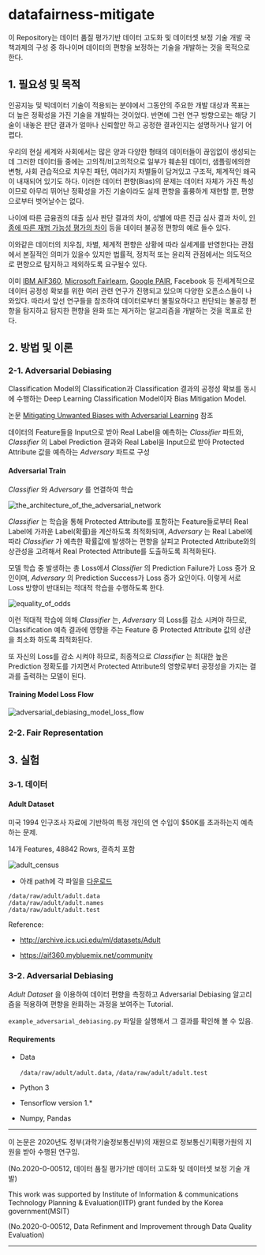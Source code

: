 # datafairness-mitigate

이 Repository는 데이터 품질 평가기반 데이터 고도화 및 데이터셋 보정 기술 개발 국책과제의 구성 중 하나이며 데이터의 편향을 보정하는 기술을 개발하는 것을 목적으로 한다.

## 1. 필요성 및 목적

인공지능 및 빅데이터 기술이 적용되는 분야에서 그동안의 주요한 개발 대상과 목표는 더 높은 정확성을 가진 기술을 개발하는 것이었다. 반면에 그런 연구 방향으로는 해당 기술이 내놓은 판단 결과가 얼마나 신뢰할만 하고 공정한 결과인지는 설명하거나 알기 어렵다.

우리의 현실 세계와 사회에서는 많은 양과 다양한 형태의 데이터들이 끊임없이 생성되는데 그러한 데이터들 중에는 고의적/비고의적으로 일부가 훼손된 데이터, 샘플링에의한 변형, 사회 관습적으로 치우친 패턴, 여러가지 차별들이 담겨있고 구조적, 체계적인 왜곡이 내재되어 있기도 하다. 이러한 데이터 편향(Bias)의 문제는 데이터 자체가 가진 특성이므로 아무리 뛰어난 정확성을 가진 기술이라도 실제 편향을 훌륭하게 재현할 뿐, 편향으로부터 벗어날수는 없다.

나이에 따른 금융권의 대출 심사 판단 결과의 차이, 성별에 따른 진급 심사 결과 차이, [인종에 따른 재범 가능성 평가의 차이](https://www.propublica.org/article/machine-bias-risk-assessments-in-criminal-sentencing) 등을 데이터 불공정 편향의 예로 들수 있다.

이와같은 데이터의 치우침, 차별, 체계적 편향은 상황에 따라 실세계를 반영한다는 관점에서 본질적인 의미가 있을수 있지만 법률적, 정치적 또는 윤리적 관점에서는 의도적으로 편향으로 탐지하고 제외하도록 요구될수 있다.

이미 [IBM AIF360](https://aif360.mybluemix.net), [Microsoft Fairlearn](https://fairlearn.github.io), [Google PAIR](https://research.google/teams/brain/pair), Facebook 등 전세계적으로 데이터 공정성 확보를 위한 여러 관련 연구가 진행되고 있으며 다양한 오픈소스들이 나와있다. 따라서 앞선 연구들을 참조하여 데이터로부터 불필요하다고 판단되는 불공정 편향을 탐지하고 탐지한 편향을 완화 또는 제거하는 알고리즘을 개발하는 것을 목표로 한다.

## 2. 방법 및 이론

### 2-1. Adversarial Debiasing

Classification Model의 Classification과 Classification 결과의 공정성 확보를 동시에 수행하는 Deep Learning Classification Model이자 Bias Mitigation Model.

논문 [Mitigating Unwanted Biases with Adversarial Learning](https://arxiv.org/pdf/1801.07593.pdf) 참조

데이터의 Feature들을 Input으로 받아 Real Label을 예측하는 _Classifier_ 파트와, _Classifier_ 의 Label Prediction 결과와 Real Label을 Input으로 받아 Protected Attribute 값을 예측하는 _Adversary_ 파트로 구성

#### Adversarial Train

_Classifier_ 와 _Adversary_ 를 연결하여 학습

![the_architecture_of_the_adversarial_network](https://user-images.githubusercontent.com/22609242/88897482-4dbe7700-d286-11ea-97f5-67614ecf271d.png)

_Classifier_ 는 학습을 통해 Protected Attribute를 포함하는 Feature들로부터 Real Label에 가까운 Label(확률)을 계산하도록 최적화되며, _Adversary_ 는 Real Label에 따라 _Classifier_ 가 예측한 확률값에 발생하는 편향을 살피고 Protected Attribute와의 상관성을 고려해서 Real Protected Attribute를 도출하도록 최적화된다.

모델 학습 중 발생하는 총 Loss에서 _Classifier_ 의 Prediction Failure가 Loss 증가 요인이며, _Adversary_ 의 Prediction Success가 Loss 증가 요인이다. 이렇게 서로 Loss 방향이 반대되는 적대적 학습을 수행하도록 한다.

![equality_of_odds](https://user-images.githubusercontent.com/22609242/88901962-7d707d80-d28c-11ea-8ad3-6a485d32fb40.png)

이런 적대적 학습에 의해 _Classifier_ 는, _Adversary_ 의 Loss를 감소 시켜야 하므로, Classification 예측 결과에 영향을 주는 Feature 중 Protected Attribute 값의 상관을 최소화 하도록 최적화된다.

또 자신의 Loss를 감소 시켜야 하므로, 최종적으로 _Classifier_ 는 최대한 높은 Prediction 정확도를 가지면서 Protected Attribute의 영향로부터 공정성을 가지는 결과를 출력하는 모델이 된다.

#### Training Model Loss Flow

![adversarial_debiasing_model_loss_flow](https://user-images.githubusercontent.com/22609242/89602015-cfbf2900-d8a0-11ea-99d0-84c99fd099c8.png)

### 2-2. Fair Representation

## 3. 실험

### 3-1. 데이터

#### Adult Dataset

미국 1994 인구조사 자료에 기반하여 특정 개인의 연 수입이 $50K를 초과하는지 예측하는 문제.

14개 Features, 48842 Rows, 결측치 포함

![adult_census](https://user-images.githubusercontent.com/22609242/89599144-a77ffc00-d899-11ea-95d3-2e6a01ab0231.PNG)

* 아래 path에 각 파일을 [다운로드](http://archive.ics.uci.edu/ml/datasets/Adult)

```
/data/raw/adult/adult.data
/data/raw/adult/adult.names
/data/raw/adult/adult.test
```

Reference:

* http://archive.ics.uci.edu/ml/datasets/Adult

* https://aif360.mybluemix.net/community

### 3-2. Adversarial Debiasing

_Adult Dataset_ 을 이용하여 데이터 편향을 측정하고 Adversarial Debiasing 알고리즘을 적용하여 편향을 완화하는 과정을 보여주는 Tutorial.

`example_adversarial_debiasing.py` 파일을 실행해서 그 결과를 확인해 볼 수 있음.

#### Requirements

* Data

    `/data/raw/adult/adult.data`, `/data/raw/adult/adult.test`

* Python 3

* Tensorflow version 1.*

* Numpy, Pandas

---

이 논문은 2020년도 정부(과학기술정보통신부)의 재원으로 정보통신기획평가원의 지원을 받아 수행된 연구임.

(No.2020-0-00512, 데이터 품질 평가기반 데이터 고도화 및 데이터셋 보정 기술 개발)

This work was supported by Institute of Information & communications Technology Planning & Evaluation(IITP) grant funded by the Korea government(MSIT)

(No.2020-0-00512, Data Refinment and Improvement through Data Quality Evaluation)

---
